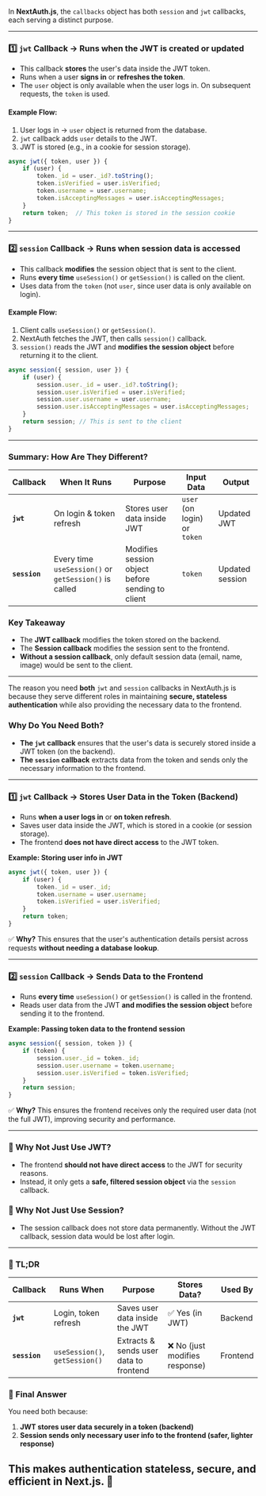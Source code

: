 In **NextAuth.js**, the `callbacks` object has both `session` and `jwt` callbacks, each serving a distinct purpose.  

---

### **1️⃣ `jwt` Callback → Runs when the JWT is created or updated**
- This callback **stores** the user's data inside the JWT token.
- Runs when a user **signs in** or **refreshes the token**.
- The `user` object is only available when the user logs in. On subsequent requests, the `token` is used.

#### **Example Flow**:
1. User logs in → `user` object is returned from the database.
2. `jwt` callback adds `user` details to the JWT.
3. JWT is stored (e.g., in a cookie for session storage).

```ts
async jwt({ token, user }) {
    if (user) {
        token._id = user._id?.toString();
        token.isVerified = user.isVerified;
        token.username = user.username;
        token.isAcceptingMessages = user.isAcceptingMessages;
    }
    return token;  // This token is stored in the session cookie
}
```

---

### **2️⃣ `session` Callback → Runs when session data is accessed**
- This callback **modifies** the session object that is sent to the client.
- Runs **every time** `useSession()` or `getSession()` is called on the client.
- Uses data from the `token` (not `user`, since user data is only available on login).

#### **Example Flow**:
1. Client calls `useSession()` or `getSession()`.
2. NextAuth fetches the JWT, then calls `session()` callback.
3. `session()` reads the JWT and **modifies the session object** before returning it to the client.

```ts
async session({ session, user }) {
    if (user) {
        session.user._id = user._id?.toString();
        session.user.isVerified = user.isVerified;
        session.user.username = user.username;
        session.user.isAcceptingMessages = user.isAcceptingMessages;
    }
    return session; // This is sent to the client
}
```

---

### **Summary: How Are They Different?**
| Callback | When It Runs | Purpose | Input Data | Output |
|----------|------------|---------|------------|--------|
| **`jwt`** | On login & token refresh | Stores user data inside JWT | `user` (on login) or `token` | Updated JWT |
| **`session`** | Every time `useSession()` or `getSession()` is called | Modifies session object before sending to client | `token` | Updated session |

### **Key Takeaway**  
- The **JWT callback** modifies the token stored on the backend.  
- The **Session callback** modifies the session sent to the frontend.  
- **Without a session callback**, only default session data (email, name, image) would be sent to the client.

------------------------------------------------------------------------------------------
The reason you need **both** `jwt` and `session` callbacks in NextAuth.js is because they serve different roles in maintaining **secure, stateless authentication** while also providing the necessary data to the frontend.  

### **Why Do You Need Both?**
- **The `jwt` callback** ensures that the user's data is securely stored inside a JWT token (on the backend).
- **The `session` callback** extracts data from the token and sends only the necessary information to the frontend.

---

### **1️⃣ `jwt` Callback → Stores User Data in the Token (Backend)**
- Runs **when a user logs in** or **on token refresh**.
- Saves user data inside the JWT, which is stored in a cookie (or session storage).
- The frontend **does not have direct access** to the JWT token.

**Example: Storing user info in JWT**
```ts
async jwt({ token, user }) {
    if (user) {
        token._id = user._id;
        token.username = user.username;
        token.isVerified = user.isVerified;
    }
    return token;
}
```
✅ **Why?** This ensures that the user's authentication details persist across requests **without needing a database lookup**.

---

### **2️⃣ `session` Callback → Sends Data to the Frontend**
- Runs **every time** `useSession()` or `getSession()` is called in the frontend.
- Reads user data from the JWT **and modifies the session object** before sending it to the frontend.

**Example: Passing token data to the frontend session**
```ts
async session({ session, token }) {
    if (token) {
        session.user._id = token._id;
        session.user.username = token.username;
        session.user.isVerified = token.isVerified;
    }
    return session;
}
```
✅ **Why?** This ensures the frontend receives only the required user data (not the full JWT), improving security and performance.

---

### **🔹 Why Not Just Use JWT?**
- The frontend **should not have direct access** to the JWT for security reasons.
- Instead, it only gets a **safe, filtered session object** via the `session` callback.

### **🔹 Why Not Just Use Session?**
- The session callback does not store data permanently. Without the JWT callback, session data would be lost after login.

---

### **🔑 TL;DR**
| Callback  | Runs When | Purpose | Stores Data? | Used By |
|-----------|----------|---------|-------------|---------|
| **`jwt`** | Login, token refresh | Saves user data inside the JWT | ✅ Yes (in JWT) | Backend |
| **`session`** | `useSession()`, `getSession()` | Extracts & sends user data to frontend | ❌ No (just modifies response) | Frontend |

### **📌 Final Answer**
You need both because:  
1. **JWT stores user data securely in a token (backend)**  
2. **Session sends only necessary user info to the frontend (safer, lighter response)**  

This makes authentication **stateless, secure, and efficient** in Next.js. 🚀
------------------------------------------------------------------------------------------

